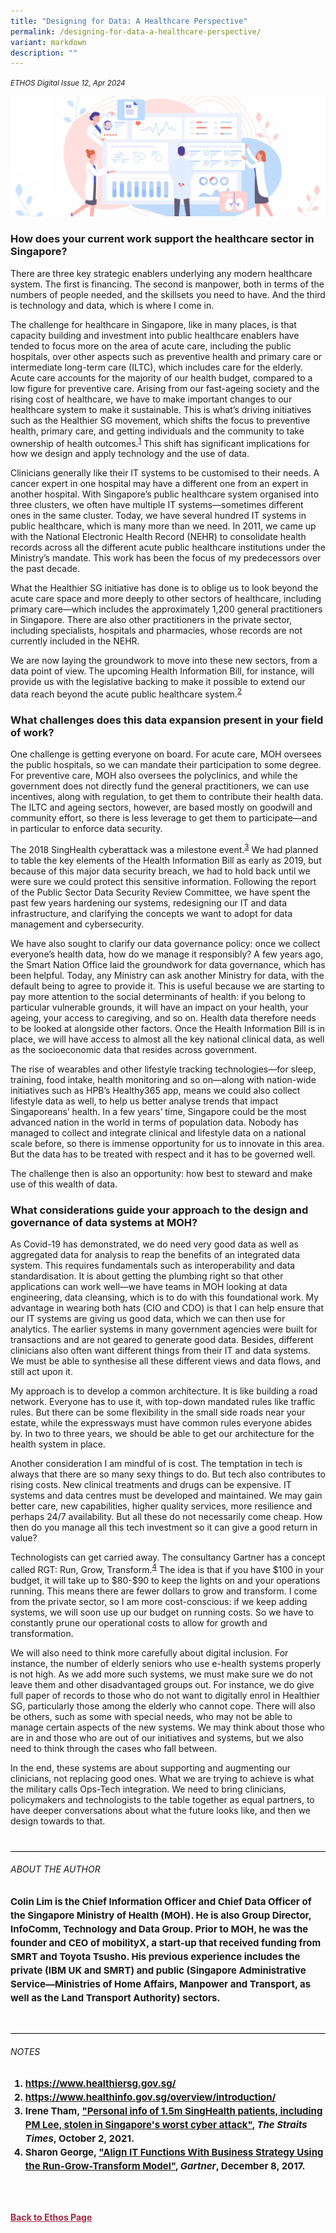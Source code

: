 ```yaml
---
title: "Designing for Data: A Healthcare Perspective"
permalink: /designing-for-data-a-healthcare-perspective/
variant: markdown
description: ""
---
```

<style>
		
.back a
{
	color: #9f2943;
	font-weight: bold;
}

.break
{
   border-top: 1px solid  black;
   border-bottom: 1px solid black;
	 padding:20px;
	text-align:center;
	font-size:30px;
	margin-top:50px;
}
	
.break1
{
	font-family: Georgia;
	font-size:20px;
	font-style: italic;
	font-weight: bold;
}
	
.num ol li

{
font-size: 16px;
}			

	

	
.author
{
border-bottom: 1px solid black;
margin-top:40px;
padding-bottom:30px;
border-top: 1px solid black;
}
	
.author p
{
font-size: 15px;	
line-height: 22px;
}
	
.notestop ol li
{
font-size: 15px;
line-height:22px;
}		

.containerbox
{
background-color: #101F42;
padding: 30px;
color: white;	
}
	
	
</style>

<em><small>ETHOS Digital Issue 12, Apr 2024</small></em>
<div class="background-image">
<img src="/images/Ethos_Images/Ethos_Digital_Issue_12/D12_Banner_Resize_3.jpg">
</div>
<h3>How does your current work support the healthcare sector in Singapore?</h3>

<p>There are three key strategic enablers underlying any modern healthcare system. The first is financing. The second is manpower, both in terms of the numbers of people needed, and the skillsets you need to have. And the third is technology and data, which is where I come in.</p>

<p>The challenge for healthcare in Singapore, like in many places, is that capacity building and investment into public healthcare enablers have tended to focus more on the area of acute care, including the public hospitals, over other aspects such as preventive health and primary care or intermediate long-term care (ILTC), which includes care for the elderly. Acute care accounts for the majority of our health budget, compared to a low figure for preventive care. Arising from our fast-ageing society and the rising cost of healthcare, we have to make important changes to our healthcare system to make it sustainable. This is what’s driving initiatives such as the Healthier SG movement, which shifts the focus to preventive health, primary care, and getting individuals and the community to take ownership of health outcomes.<sup><a href="#notestop">1</a></sup> This shift has significant implications for how we design and apply technology and the use of data.</p>

<p>Clinicians generally like their IT systems to be customised to their needs. A cancer expert in one hospital may have a different one from an expert in another hospital. With Singapore’s public healthcare system organised into three clusters, we often have multiple IT systems—sometimes different ones in the same cluster. Today, we have several hundred IT systems in public healthcare, which is many more than we need. In 2011, we came up with the National Electronic Health Record (NEHR) to consolidate health records across all the different acute public healthcare institutions under the Ministry’s mandate. This work has been the focus of my predecessors over the past decade.</p>

<p>What the Healthier SG initiative has done is to oblige us to look beyond the acute care space and more deeply to other sectors of healthcare, including primary care—which includes the approximately 1,200 general practitioners in Singapore. There are also other practitioners in the private sector, including specialists, hospitals and pharmacies, whose records are not currently included in the NEHR. </p>

<p>We are now laying the groundwork to move into these new sectors, from a data point of view. The upcoming Health Information Bill, for instance, will provide us with the legislative backing to make it possible to extend our data reach beyond the acute public healthcare system.<sup><a href="#notestop">2</a></sup> </p>


<h3>What challenges does this data expansion present in your field of work?</h3>

<p>One challenge is getting everyone on board. For acute care, MOH oversees the public hospitals, so we can mandate their participation to some degree. For preventive care, MOH also oversees the polyclinics, and while the government does not directly fund the general practitioners, we can use incentives, along with regulation, to get them to contribute their health data. The ILTC and ageing sectors, however, are based mostly on goodwill and community effort, so there is less leverage to get them to participate—and in particular to enforce data security. </p>

<p>The 2018 SingHealth cyberattack was a milestone event.<sup><a href="#notestop">3</a></sup> We had planned to table the key elements of the Health Information Bill as early as 2019, but because of this major data security breach, we had to hold back until we were sure we could protect this sensitive information. Following the report of the Public Sector Data Security Review Committee, we have spent the past few years hardening our systems, redesigning our IT and data infrastructure, and clarifying the concepts we want to adopt for data management and cybersecurity. </p>

<p>We have also sought to clarify our data governance policy: once we collect everyone’s health data, how do we manage it responsibly? A few years ago, the Smart Nation Office laid the groundwork for data governance, which has been helpful. Today, any Ministry can ask another Ministry for data, with the default being to agree to provide it. This is useful because we are starting to pay more attention to the social determinants of health: if you belong to particular vulnerable grounds, it will have an impact on your health, your ageing, your access to caregiving, and so on. Health data therefore needs to be looked at alongside other factors. Once the Health Information Bill is in place, we will have access to almost all the key national clinical data, as well as the socioeconomic data that resides across government. </p>

<p>The rise of wearables and other lifestyle tracking technologies—for sleep, training, food intake, health monitoring and so on—along with nation-wide initiatives such as HPB’s Healthy365 app, means we could also collect lifestyle data as well, to help us better analyse trends that impact Singaporeans’ health. In a few years’ time, Singapore could be the most advanced nation in the world in terms of population data. Nobody has managed to collect and integrate clinical and lifestyle data on a national scale before, so there is immense opportunity for us to innovate in this area. But the data has to be treated with respect and it has to be governed well. </p>

<p>The challenge then is also an opportunity: how best to steward and make use of this wealth of data.</p>

<h3>What considerations guide your approach to the design and governance of data systems at MOH?</h3>

<p>As Covid-19 has demonstrated, we do need very good data as well as aggregated data for analysis to reap the benefits of an integrated data system. This requires fundamentals such as interoperability and data standardisation. It is about getting the plumbing right so that other applications can work well—we have teams in MOH looking at data engineering, data cleansing, which is to do with this foundational work. My advantage in wearing both hats (CIO and CDO) is that I can help ensure that our IT systems are giving us good data, which we can then use for analytics. The earlier systems in many government agencies were built for transactions and are not geared to generate good data. Besides, different clinicians also often want different things from their IT and data systems. We must be able to synthesise all these different views and data flows, and still act upon it.</p>

<p>My approach is to develop a common architecture. It is like building a road network. Everyone has to use it, with top-down mandated rules like traffic rules. But there can be some flexibility in the small side roads near your estate, while the expressways must have common rules everyone abides by. In two to three years, we should be able to get our architecture for the health system in place.</p>

<p>Another consideration I am mindful of is cost. The temptation in tech is always that there are so many sexy things to do. But tech also contributes to rising costs. New clinical treatments and drugs can be expensive. IT systems and data centres must be developed and maintained. We may gain better care, new capabilities, higher quality services, more resilience and perhaps 24/7 availability. But all these do not necessarily come cheap. How then do you manage all this tech investment so it can give a good return in value?</p>

<p>Technologists can get carried away. The consultancy Gartner has a concept called RGT: Run, Grow, Transform.<sup><a href="#notestop">4</a></sup> The idea is that if you have $100 in your budget, it will take up to $80-$90 to keep the lights on and your operations running. This means there are fewer dollars to grow and transform. I come from the private sector, so I am more cost-conscious: if we keep adding systems, we will soon use up our budget on running costs. So we have to constantly prune our operational costs to allow for growth and transformation. </p>

<p>We will also need to think more carefully about digital inclusion. For instance, the number of elderly seniors who use e-health systems properly is not high. As we add more such systems, we must make sure we do not leave them and other disadvantaged groups out. For instance, we do give full paper of records to those who do not want to digitally enrol in Healthier SG, particularly those among the elderly who cannot cope. There will also be others, such as some with special needs, who may not be able to manage certain aspects of the new systems. We may think about those who are in and those who are out of our initiatives and systems, but we also need to think through the cases who fall between. </p>

<p>In the end, these systems are about supporting and augmenting our clinicians, not replacing good ones. What we are trying to achieve is what the military calls Ops-Tech integration. We need to bring clinicians, policymakers and technologists to the table together as equal partners, to have deeper conversations about what the future looks like, and then we design towards to that. </p>

<div class="author">
<h6>ABOUT THE AUTHOR</h6>	
<p><b>Colin Lim is the Chief Information Officer and Chief Data Officer of the Singapore Ministry of Health (MOH). He is also Group Director, InfoComm, Technology and Data Group. Prior to MOH, he was the founder and CEO of mobilityX, a start-up that received funding from SMRT and Toyota Tsusho. His previous experience includes the private (IBM UK and SMRT) and public (Singapore Administrative Service—Ministries of Home Affairs, Manpower and Transport, as well as the Land Transport Authority) sectors.</b></p><b>
</b></div><b>


<div class="notestop" id="notestop">
<h6>NOTES</h6>
<ol>
<li id="num1"><a href="https://www.healthiersg.gov.sg/">https://www.healthiersg.gov.sg/</a></li>
<li id="num2"><a href="https://www.healthinfo.gov.sg/overview/introduction/">https://www.healthinfo.gov.sg/overview/introduction/</a></li>
<li id="num3"> Irene Tham, <a href="https://www.straitstimes.com/singapore/personal-info-of-15m-singhealth-patients-including-pm-lee-stolen-in-singapores-most">"Personal info of 1.5m SingHealth patients, including PM Lee, stolen in Singapore's worst cyber attack"</a>, <em>The Straits Times</em>, October 2, 2021.</li>
<li id="num4"> Sharon George, <a href="https://www.gartner.com/smarterwithgartner/align-it-functions-with-business-strategy-using-the-run-grow-transform-model">"Align IT Functions With Business Strategy Using the Run-Grow-Transform Model"</a>, <em>Gartner</em>, December 8, 2017.</li>

</ol>	
</div>





<br><br>
<div class="back">
<a href="/ethos/">Back to Ethos Page</a>	
</div></b>
